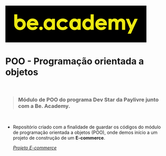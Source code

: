![Logo Be. Academy](/img/beacademy.png)
# POO - Programação orientada a objetos
<br>

> ### Módulo de POO do programa Dev Star da Paylivre junto com a Be. Academy.
<br>

- Repositório criado com a finalidade de guardar os códigos do módulo de programação orientada a objetos (POO), onde demos início a um projeto de construção de um **E-commerce**.

    [_Projeto E-commerce_](/projeto-final/)


